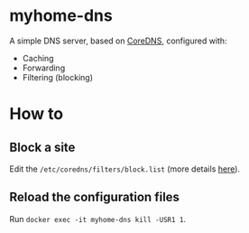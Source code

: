 # myhome-dns

A simple DNS server, based on [CoreDNS](https://coredns.io/), configured with:
* Caching
* Forwarding
* Filtering (blocking)

# How to

## Block a site

Edit the `/etc/coredns/filters/block.list` (more details [here](https://github.com/milgradesec/filter)).

## Reload the configuration files

Run `docker exec -it myhome-dns kill -USR1 1`.
